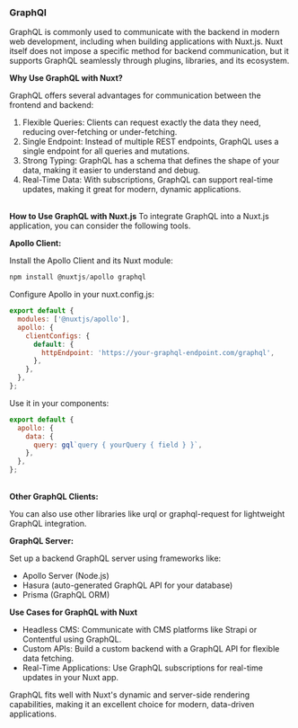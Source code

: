 ### GraphQl

GraphQL is commonly used to communicate with the backend in modern web development, including when building applications with Nuxt.js. Nuxt itself does not impose a specific method for backend communication, but it supports GraphQL seamlessly through plugins, libraries, and its ecosystem.

**Why Use GraphQL with Nuxt?**

GraphQL offers several advantages for communication between the frontend and backend:

1. Flexible Queries: Clients can request exactly the data they need, reducing over-fetching or under-fetching.
2. Single Endpoint: Instead of multiple REST endpoints, GraphQL uses a single endpoint for all queries and mutations.
3. Strong Typing: GraphQL has a schema that defines the shape of your data, making it easier to understand and debug.
4. Real-Time Data: With subscriptions, GraphQL can support real-time updates, making it great for modern, dynamic applications.

&nbsp;</br>
**How to Use GraphQL with Nuxt.js**
To integrate GraphQL into a Nuxt.js application, you can consider the following tools. 

**Apollo Client:**

Install the Apollo Client and its Nuxt module:

``` js
npm install @nuxtjs/apollo graphql
```

Configure Apollo in your nuxt.config.js:

``` javascript
export default {
  modules: ['@nuxtjs/apollo'],
  apollo: {
    clientConfigs: {
      default: {
        httpEndpoint: 'https://your-graphql-endpoint.com/graphql',
      },
    },
  },
};
```

Use it in your components:

```js
export default {
  apollo: {
    data: {
      query: gql`query { yourQuery { field } }`,
    },
  },
};
```

&nbsp;</br>
**Other GraphQL Clients:**

You can also use other libraries like urql or graphql-request for lightweight GraphQL integration.

**GraphQL Server:**

Set up a backend GraphQL server using frameworks like:
- Apollo Server (Node.js)
- Hasura (auto-generated GraphQL API for your database)
- Prisma (GraphQL ORM)

**Use Cases for GraphQL with Nuxt**

- Headless CMS: Communicate with CMS platforms like Strapi or Contentful using GraphQL.
- Custom APIs: Build a custom backend with a GraphQL API for flexible data fetching.
- Real-Time Applications: Use GraphQL subscriptions for real-time updates in your Nuxt app.

GraphQL fits well with Nuxt's dynamic and server-side rendering capabilities, making it an excellent choice for modern, data-driven applications.

